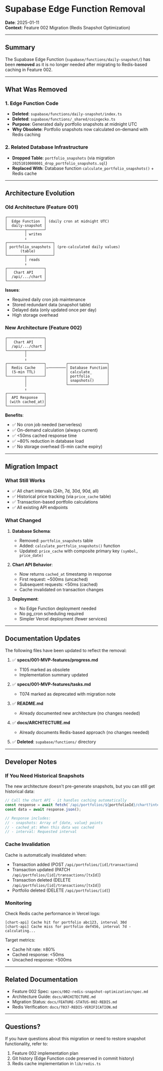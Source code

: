 # Supabase Edge Function Removal

**Date**: 2025-01-11  
**Context**: Feature 002 Migration (Redis Snapshot Optimization)

---

## Summary

The Supabase Edge Function (`supabase/functions/daily-snapshot/`) has been **removed** as it is no longer needed after migrating to Redis-based caching in Feature 002.

---

## What Was Removed

### 1. Edge Function Code
- **Deleted**: `supabase/functions/daily-snapshot/index.ts`
- **Deleted**: `supabase/functions/_shared/coingecko.ts`
- **Purpose**: Generated daily portfolio snapshots at midnight UTC
- **Why Obsolete**: Portfolio snapshots now calculated on-demand with Redis caching

### 2. Related Database Infrastructure
- **Dropped Table**: `portfolio_snapshots` (via migration `20251010000001_drop_portfolio_snapshots.sql`)
- **Replaced With**: Database function `calculate_portfolio_snapshots()` + Redis cache

---

## Architecture Evolution

### Old Architecture (Feature 001)
```
┌─────────────────┐
│  Edge Function  │ (daily cron at midnight UTC)
│  daily-snapshot │
└────────┬────────┘
         │ writes
         ↓
┌─────────────────────┐
│ portfolio_snapshots │ (pre-calculated daily values)
│      (table)        │
└────────┬────────────┘
         │ reads
         ↓
┌─────────────────┐
│   Chart API     │
│  /api/.../chart │
└─────────────────┘
```

**Issues**:
- Required daily cron job maintenance
- Stored redundant data (snapshot table)
- Delayed data (only updated once per day)
- High storage overhead

### New Architecture (Feature 002)
```
┌─────────────────┐
│   Chart API     │
│  /api/.../chart │
└────────┬────────┘
         │
         ↓
┌─────────────────┐         ┌──────────────────┐
│  Redis Cache    │←────────│ Database Function│
│  (5-min TTL)    │         │ calculate_       │
└────────┬────────┘         │ portfolio_       │
         │                  │ snapshots()      │
         │                  └──────────────────┘
         ↓
┌─────────────────┐
│  API Response   │
│ (with cached_at)│
└─────────────────┘
```

**Benefits**:
- ✅ No cron job needed (serverless)
- ✅ On-demand calculation (always current)
- ✅ <50ms cached response time
- ✅ ~80% reduction in database load
- ✅ No storage overhead (5-min cache expiry)

---

## Migration Impact

### What Still Works
- ✅ All chart intervals (24h, 7d, 30d, 90d, all)
- ✅ Historical price tracking (via `price_cache` table)
- ✅ Transaction-based portfolio calculations
- ✅ All existing API endpoints

### What Changed
1. **Database Schema**:
   - Removed: `portfolio_snapshots` table
   - Added: `calculate_portfolio_snapshots()` function
   - Updated: `price_cache` with composite primary key `(symbol, price_date)`

2. **Chart API Behavior**:
   - Now returns `cached_at` timestamp in response
   - First request: ~500ms (uncached)
   - Subsequent requests: <50ms (cached)
   - Cache invalidated on transaction changes

3. **Deployment**:
   - No Edge Function deployment needed
   - No pg_cron scheduling required
   - Simpler Vercel deployment (fewer services)

---

## Documentation Updates

The following files have been updated to reflect the removal:

1. ✅ **specs/001-MVP-features/progress.md**
   - T105 marked as obsolete
   - Implementation summary updated

2. ✅ **specs/001-MVP-features/tasks.md**
   - T074 marked as deprecated with migration note

3. ✅ **README.md**
   - Already documented new architecture (no changes needed)

4. ✅ **docs/ARCHITECTURE.md**
   - Already documents Redis-based approach (no changes needed)

5. ✅ **Deleted**: `supabase/functions/` directory

---

## Developer Notes

### If You Need Historical Snapshots

The new architecture doesn't pre-generate snapshots, but you can still get historical data:

```typescript
// Call the chart API - it handles caching automatically
const response = await fetch(`/api/portfolios/${portfolioId}/chart?interval=30d`);
const data = await response.json();

// Response includes:
// - snapshots: Array of {date, value} points
// - cached_at: When this data was cached
// - interval: Requested interval
```

### Cache Invalidation

Cache is automatically invalidated when:
- Transaction added (POST `/api/portfolios/[id]/transactions`)
- Transaction updated (PATCH `/api/portfolios/[id]/transactions/[txId]`)
- Transaction deleted (DELETE `/api/portfolios/[id]/transactions/[txId]`)
- Portfolio deleted (DELETE `/api/portfolios/[id]`)

### Monitoring

Check Redis cache performance in Vercel logs:
```
[chart-api] Cache hit for portfolio abc123, interval 30d
[chart-api] Cache miss for portfolio def456, interval 7d - calculating...
```

Target metrics:
- Cache hit rate: ≥80%
- Cached response: <50ms
- Uncached response: <500ms

---

## Related Documentation

- Feature 002 Spec: `specs/002-redis-snapshot-optimization/spec.md`
- Architecture Guide: `docs/ARCHITECTURE.md`
- Migration Status: `docs/FEATURE-STATUS-002-REDIS.md`
- Redis Verification: `docs/T037-REDIS-VERIFICATION.md`

---

## Questions?

If you have questions about this migration or need to restore snapshot functionality, refer to:
1. Feature 002 implementation plan
2. Git history (Edge Function code preserved in commit history)
3. Redis cache implementation in `lib/redis.ts`
